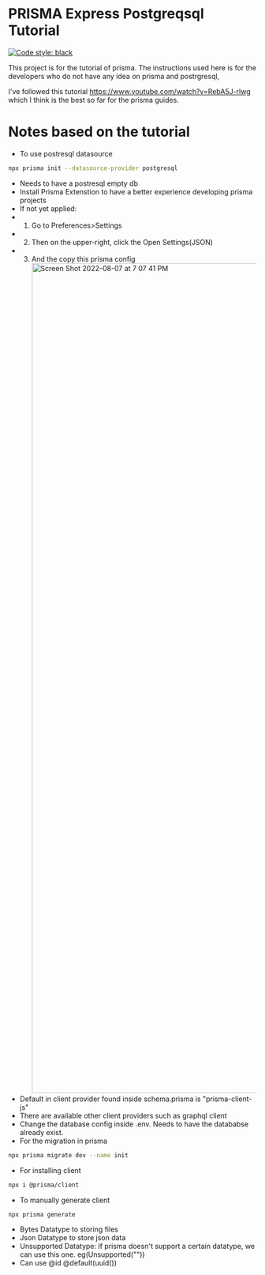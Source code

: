 # PRISMA Express Postgreqsql Tutorial

[![Code style: black](https://img.shields.io/badge/code%20style-black-000000.svg)](https://github.com/python/black)


This project is for the tutorial of prisma. The instructions used here is for the developers who do not have any idea on prisma and postrgresql,

I've followed this tutorial https://www.youtube.com/watch?v=RebA5J-rlwg which I think is the best so far for the prisma guides.


# Notes based on the tutorial

- To use postresql datasource
```bash
npx prisma init --datasource-provider postgresql
```

- Needs to have a postresql empty db
- Install Prisma Extenstion to have a better experience developing prisma projects
- If not yet applied:
- 1. Go to Preferences>Settings
- 2. Then on the upper-right, click the Open Settings(JSON)
- 3. And the copy this prisma config <img width="1680" alt="Screen Shot 2022-08-07 at 7 07 41 PM" src="https://user-images.githubusercontent.com/43803904/183287935-fecabb66-99f1-472a-92a9-fdb309045317.png">
- Default in client provider found inside schema.prisma is "prisma-client-js"
- There are available other client providers such as graphql client
- Change the database config inside .env. Needs to have the datababse already exist.
- For the migration in prisma
```bash
npx prisma migrate dev --name init
```
- For installing client
```bash
npx i @prisma/client 
```
- To manually generate client
```bash
npx prisma generate
```
- Bytes Datatype to storing files
- Json Datatype to store json data
- Unsupported Datatype: If prisma doesn't support a certain datatype, we can use this one. eg(Unsupported(""))
- Can use  @id @default(uuid())